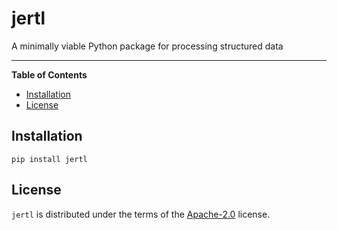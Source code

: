 # jertl

A minimally viable Python package for processing structured data

-----

**Table of Contents**

- [Installation](#installation)
- [License](#license)

## Installation

```console
pip install jertl
```

## License

`jertl` is distributed under the terms of the [Apache-2.0](https://spdx.org/licenses/Apache-2.0.html) license.
